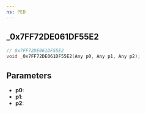 ```yaml
---
ns: PED
---
```

## _0x7FF72DE061DF55E2

```c
// 0x7FF72DE061DF55E2
void _0x7FF72DE061DF55E2(Any p0, Any p1, Any p2);
```

## Parameters
* **p0**:
* **p1**:
* **p2**:
